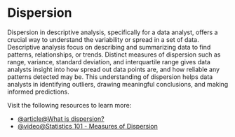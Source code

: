 # Dispersion 

Dispersion in descriptive analysis, specifically for a data analyst, offers a crucial way to understand the variability or spread in a set of data. Descriptive analysis focus on describing and summarizing data to find patterns, relationships, or trends. Distinct measures of dispersion such as range, variance, standard deviation, and interquartile range gives data analysts insight into how spread out data points are, and how reliable any patterns detected may be. This understanding of dispersion helps data analysts in identifying outliers, drawing meaningful conclusions, and making informed predictions.

Visit the following resources to learn more:

- [@article@What is dispersion?](https://www.investopedia.com/terms/d/dispersion.asp)
- [@video@Statistics 101 - Measures of Dispersion](https://www.youtube.com/watch?v=goXdWMZxlqM)
